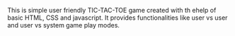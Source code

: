 This is simple user friendly TIC-TAC-TOE game created with th ehelp of basic HTML, CSS and javascript. It provides functionalities like user vs user and user vs system game play modes.
